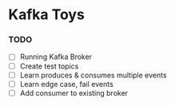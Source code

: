 # Kafka Toys

### TODO

- [ ] Running Kafka Broker
- [ ] Create test topics
- [ ] Learn produces & consumes multiple events
- [ ] Learn edge case, fail events
- [ ] Add consumer to existing broker
